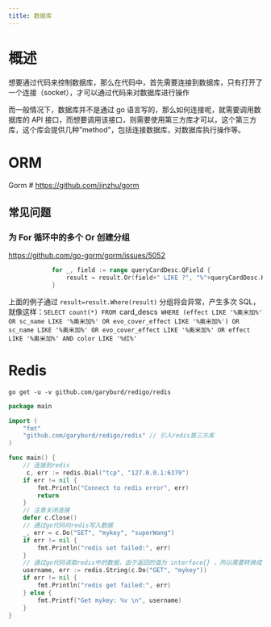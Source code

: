 ```yaml
---
title: 数据库
---
```


# 概述

想要通过代码来控制数据库，那么在代码中，首先需要连接到数据库，只有打开了一个连接（socket），才可以通过代码来对数据库进行操作

而一般情况下，数据库并不是通过 go 语言写的，那么如何连接呢，就需要调用数据库的 API 接口，而想要调用该接口，则需要使用第三方库才可以，这个第三方库，这个库会提供几种"method"，包括连接数据库，对数据库执行操作等。

# ORM

Gorm # <https://github.com/jinzhu/gorm>

## 常见问题

### 为 For 循环中的多个 Or 创建分组

<https://github.com/go-gorm/gorm/issues/5052>

```go
			for _, field := range queryCardDesc.QField {
				result = result.Or(field+" LIKE ?", "%"+queryCardDesc.Keyword+"%")
			}
```

上面的例子通过 `result=result.Where(result)` 分组将会异常，产生多次 SQL，就像这样：`SELECT count(*) FROM `card_descs` WHERE (effect LIKE '%奥米加%' OR sc_name LIKE '%奥米加%' OR evo_cover_effect LIKE '%奥米加%') OR sc_name LIKE '%奥米加%' OR evo_cover_effect LIKE '%奥米加%' OR effect LIKE '%奥米加%' AND color LIKE '%红%'`

# Redis

`go get -u -v github.com/garyburd/redigo/redis`

```go
package main

import (
	"fmt"
	"github.com/garyburd/redigo/redis" // 引入redis第三方库
)

func main() {
    // 连接到redis
     c, err := redis.Dial("tcp", "127.0.0.1:6379")
	if err != nil {
		fmt.Println("Connect to redis error", err)
		return
	}
    // 注意关闭连接
	defer c.Close()
    // 通过go代码向redis写入数据
	_, err = c.Do("SET", "mykey", "superWang")
	if err != nil {
		fmt.Println("redis set failed:", err)
	}
    // 通过go代码读取redis中的数据，由于返回的值为 interface{} ，所以需要转换成字符串，才能正常显示
	username, err := redis.String(c.Do("GET", "mykey"))
	if err != nil {
		fmt.Println("redis get failed:", err)
	} else {
		fmt.Printf("Get mykey: %v \n", username)
	}
}
```
